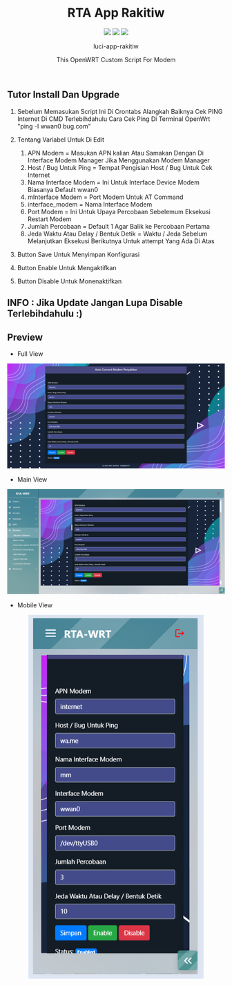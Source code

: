 <h1 align="center">
  <br>RTA App Rakitiw<br>

</h1>

  <p align="center">
	<img src="https://img.shields.io/github/actions/workflow/status/rtaserver/luci-app-rakitiw/.github%2Fworkflows%2Fbuild.yaml?logo=openwrt&label=Build%20App">
    <img src="https://img.shields.io/github/v/release/rtaserver/luci-app-rakitiw?label=Release%20App">
    <img src="https://img.shields.io/github/downloads/rtaserver/luci-app-rakitiw/total?label=Downloads&color=dark-green">
  </p>
  

<p align="center">
luci-app-rakitiw
</p>
<p align="center">
This OpenWRT Custom Script For Modem
</p>
<br>


Tutor Install Dan Upgrade
---
1. Sebelum Memasukan Script Ini Di Crontabs Alangkah Baiknya Cek PING Internet Di CMD Terlebihdahulu
   Cara Cek Ping Di Terminal OpenWrt "ping -I wwan0 bug.com"
2. Tentang Variabel Untuk Di Edit
   1. APN Modem = Masukan APN kalian Atau Samakan Dengan Di Interface Modem Manager Jika Menggunakan Modem Manager
   2. Host / Bug Untuk Ping = Tempat Pengisian Host / Bug Untuk Cek Internet
   3. Nama Interface Modem = Ini Untuk Interface Device Modem Biasanya Default wwan0
   4. mInterface Modem = Port Modem Untuk AT Command
   5. interface_modem = Nama Interface Modem
   6. Port Modem = Ini Untuk Upaya Percobaan Sebelemum Eksekusi Restart Modem
   7. Jumlah Percobaan = Default 1 Agar Balik ke Percobaan Pertama
   8. Jeda Waktu Atau Delay / Bentuk Detik = Waktu / Jeda Sebelum Melanjutkan Eksekusi Berikutnya Untuk attempt Yang Ada Di Atas

3. Button Save Untuk Menyimpan Konfigurasi
4. Button Enable Untuk Mengaktifkan
5. Button Disable Untuk Monenaktifkan


## INFO : Jika Update Jangan Lupa Disable Terlebihdahulu :)

Preview
---


* Full View
<p align="center">
    <img src="pc.png">
</p>

* Main View
<p align="center">
    <img src="opwrt.png">
</p>

* Mobile View
<p align="center">
    <img src="mobile.png">
</p>
